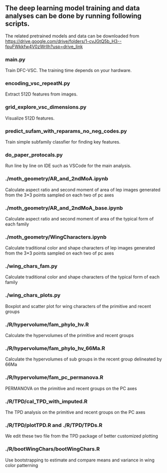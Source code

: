 ## The deep learning model training and data analyses can be done by running following scripts.
The related pretrained models and data can be downloaded from https://drive.google.com/drive/folders/1-cvJGtQ5b_H3--fpuFWkkfw4V0zWrllh?usp=drive_link

### main.py
Train DFC-VSC.
The training time depends on your hardware.

### encoding_vsc_repeatN.py 
Extract 512D features from images.

### grid_explore_vsc_dimensions.py 
Visualize 512D features.

### predict_sufam_with_reparams_no_neg_codes.py 
Train simple subfamily classfier for finding key features.

### do_paper_protocals.py
Run line by line on IDE such as VSCode for the main analysis.

### ./moth_geometry/AR_and_2ndMoA.ipynb
Calculate aspect ratio and second moment of area of lep images generated from the 3*3 points sampled on each two of pc axes

### ./moth_geometry/AR_and_2ndMoA_base.ipynb 
Calculate aspect ratio and second moment of area of the typical form of each family

### ./moth_geometry/WingCharacters.ipynb
Calculate traditional color and shape characters of lep images generated from the 3*3 points sampled on each two of pc axes

### ./wing_chars_fam.py
Calculate traditional color and shape characters of the typical form of each family

### ./wing_chars_plots.py
Boxplot and scatter plot for wing characters of the primitive and recent groups

### ./R/hypervolume/fam_phylo_hv.R
Calculate the hypervolumes of the primitive and recent groups

### ./R/hypervolume/fam_phylo_hv_66Ma.R
Calculate the hypervolumes of sub groups in the recent group delineated by 66Ma

### ./R/hypervolume/fam_pc_permanova.R
PERMANOVA on the primitive and recent groups on the PC axes

### ./R/TPD/cal_TPD_with_imputed.R
The TPD analysis on the primitive and recent groups on the PC axes

### ./R/TPD/plotTPD.R and ./R/TPD/TPDs.R
We edit these two file from the TPD package of better customized plotting

### ./R/bootWingChars/bootWingChars.R
Use bootstrapping to estimate and compare means and variance in wing color patterning


